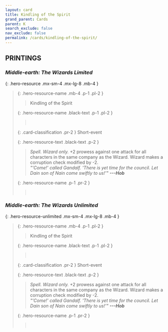 ```yaml
---
layout: card
title: Kindling of the Spirit
grand_parent: Cards
parent: K
search_exclude: false
nav_exclude: false
permalink: /cards/kindling-of-the-spirit/
---
```


## PRINTINGS


### _Middle-earth: The Wizards Limited_

{: .hero-resource .mx-sm-4 .mx-lg-8 .mb-4 }
> {: .hero-resource-name .mb-4 .p-1 .pl-2 }
> > <div class="card-mp"></div>
> > <div class="card-name">Kindling of the Spirit</div>
>
> {: .hero-resource-name .black-text .p-1 .pl-2 }
> > &nbsp;
>
> {: .card-classification .pr-2 }
> Short-event
>
> {: .hero-resource-text .black-text .p-2 }
> > _Spell._ _Wizard only._ +2 prowess against one attack for all characters in the same company as the Wizard. Wizard makes a corruption check modified by -2. <br>_"'Come!' called Gandalf. 'There is yet time for the council. Let Dain son of Nain come swiftly to us!'"_ ***---Hob***  
> 
> {: .hero-resource-name .p-1 .pr-2 }
> > <div class="card-shield"></div>
> > <div class="card-corruption">&nbsp;</div>

### _Middle-earth: The Wizards Unlimited_

{: .hero-resource-unlimited .mx-sm-4 .mx-lg-8 .mb-4 }
> {: .hero-resource-name .mb-4 .p-1 .pl-2 }
> > <div class="card-mp"></div>
> > <div class="card-name">Kindling of the Spirit</div>
>
> {: .hero-resource-name .black-text .p-1 .pl-2 }
> > &nbsp;
>
> {: .card-classification .pr-2 }
> Short-event
>
> {: .hero-resource-text .black-text .p-2 }
> > _Spell._ _Wizard only._ +2 prowess against one attack for all characters in the same company as the Wizard. Wizard makes a corruption check modified by -2. <br>_"'Come!' called Gandalf. 'There is yet time for the council. Let Dain son of Nain come swiftly to us!'"_ ***---Hob***  
> 
> {: .hero-resource-name .p-1 .pr-2 }
> > <div class="card-shield"></div>
> > <div class="card-corruption">&nbsp;</div>

